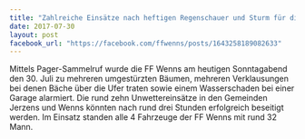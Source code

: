 ```yaml
---
title: "Zahlreiche Einsätze nach heftigen Regenschauer und Sturm für die FF Wenns"
date: 2017-07-30
layout: post
facebook_url: "https://facebook.com/ffwenns/posts/1643258189082633"
---
```


Mittels Pager-Sammelruf wurde die FF Wenns am heutigen Sonntagabend den 30. Juli zu mehreren umgestürzten Bäumen, mehreren Verklausungen bei denen Bäche über die Ufer traten sowie einem Wasserschaden bei einer Garage alarmiert. Die rund zehn Unwettereinsätze in den Gemeinden Jerzens und Wenns könnten nach rund drei Stunden erfolgreich beseitigt werden. Im Einsatz standen alle 4 Fahrzeuge der FF Wenns mit rund 32 Mann.